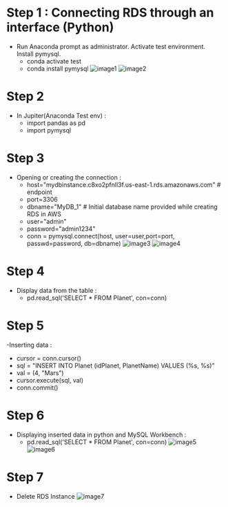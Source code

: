 # Step 1 : Connecting RDS through an interface (Python)
- Run Anaconda prompt as administrator. Activate test environment. Install pymysql.
  - conda activate test
  - conda install pymysql
![image1](https://github.com/Jasmy118/scripturient/blob/Image/1%20install%20conda%20mysql.JPG)
![image2](https://github.com/Jasmy118/scripturient/blob/Image/2%20install%20conda%20mysql.JPG)
# Step 2
- In Jupiter(Anaconda Test env) :
  - import pandas as pd
  - import pymysql
# Step 3
- Opening or creating the connection :
  - host="mydbinstance.c8xo2pfnll3f.us-east-1.rds.amazonaws.com" # endpoint
  - port=3306
  - dbname="MyDB_1" # Initial database name provided while creating RDS in AWS
  - user="admin"
  - password="admin1234"
  - conn = pymysql.connect(host, user=user,port=port, passwd=password, db=dbname)
![image3](https://github.com/Jasmy118/scripturient/blob/master/3%20Connect%20to%20RDS%20and%20retrieve%20data%20in%20python.JPG)
![image4](https://github.com/Jasmy118/scripturient/blob/master/4%20RDS%20connected%20with%20python%20and%20workbench.JPG)
# Step 4
- Display data from the table :
  - pd.read_sql('SELECT * FROM Planet', con=conn)
# Step 5
-Inserting data :
  - cursor = conn.cursor()
  - sql = "INSERT INTO Planet (idPlanet, PlanetName) VALUES (%s, %s)"
  - val = (4, "Mars")
  - cursor.execute(sql, val)
  - conn.commit()
# Step 6
- Displaying inserted data in python and MySQL Workbench :
  - pd.read_sql('SELECT * FROM Planet', con=conn)
![image5](https://github.com/Jasmy118/scripturient/blob/master/5%20RDS%20Connection%20Python.JPG)
![image6](https://github.com/Jasmy118/scripturient/blob/master/6%20Final%20Update.JPG)
# Step 7
- Delete RDS Instance
![image7](https://github.com/Jasmy118/scripturient/blob/master/7%20Delete%20Instance.JPG)
